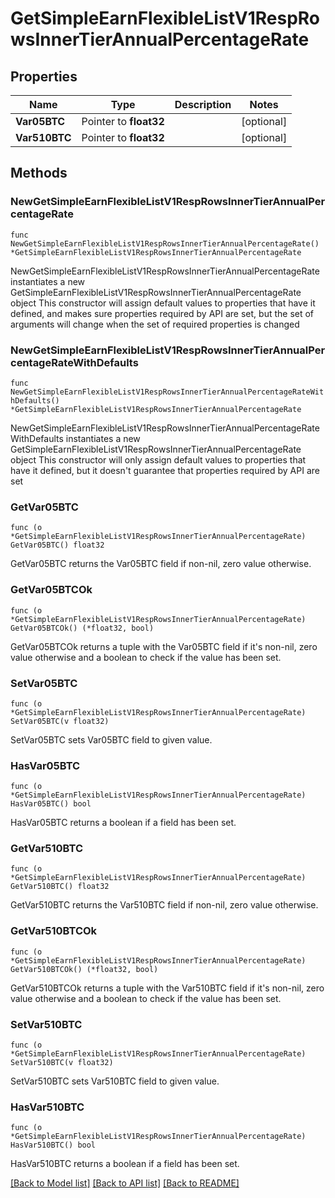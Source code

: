 # GetSimpleEarnFlexibleListV1RespRowsInnerTierAnnualPercentageRate

## Properties

Name | Type | Description | Notes
------------ | ------------- | ------------- | -------------
**Var05BTC** | Pointer to **float32** |  | [optional] 
**Var510BTC** | Pointer to **float32** |  | [optional] 

## Methods

### NewGetSimpleEarnFlexibleListV1RespRowsInnerTierAnnualPercentageRate

`func NewGetSimpleEarnFlexibleListV1RespRowsInnerTierAnnualPercentageRate() *GetSimpleEarnFlexibleListV1RespRowsInnerTierAnnualPercentageRate`

NewGetSimpleEarnFlexibleListV1RespRowsInnerTierAnnualPercentageRate instantiates a new GetSimpleEarnFlexibleListV1RespRowsInnerTierAnnualPercentageRate object
This constructor will assign default values to properties that have it defined,
and makes sure properties required by API are set, but the set of arguments
will change when the set of required properties is changed

### NewGetSimpleEarnFlexibleListV1RespRowsInnerTierAnnualPercentageRateWithDefaults

`func NewGetSimpleEarnFlexibleListV1RespRowsInnerTierAnnualPercentageRateWithDefaults() *GetSimpleEarnFlexibleListV1RespRowsInnerTierAnnualPercentageRate`

NewGetSimpleEarnFlexibleListV1RespRowsInnerTierAnnualPercentageRateWithDefaults instantiates a new GetSimpleEarnFlexibleListV1RespRowsInnerTierAnnualPercentageRate object
This constructor will only assign default values to properties that have it defined,
but it doesn't guarantee that properties required by API are set

### GetVar05BTC

`func (o *GetSimpleEarnFlexibleListV1RespRowsInnerTierAnnualPercentageRate) GetVar05BTC() float32`

GetVar05BTC returns the Var05BTC field if non-nil, zero value otherwise.

### GetVar05BTCOk

`func (o *GetSimpleEarnFlexibleListV1RespRowsInnerTierAnnualPercentageRate) GetVar05BTCOk() (*float32, bool)`

GetVar05BTCOk returns a tuple with the Var05BTC field if it's non-nil, zero value otherwise
and a boolean to check if the value has been set.

### SetVar05BTC

`func (o *GetSimpleEarnFlexibleListV1RespRowsInnerTierAnnualPercentageRate) SetVar05BTC(v float32)`

SetVar05BTC sets Var05BTC field to given value.

### HasVar05BTC

`func (o *GetSimpleEarnFlexibleListV1RespRowsInnerTierAnnualPercentageRate) HasVar05BTC() bool`

HasVar05BTC returns a boolean if a field has been set.

### GetVar510BTC

`func (o *GetSimpleEarnFlexibleListV1RespRowsInnerTierAnnualPercentageRate) GetVar510BTC() float32`

GetVar510BTC returns the Var510BTC field if non-nil, zero value otherwise.

### GetVar510BTCOk

`func (o *GetSimpleEarnFlexibleListV1RespRowsInnerTierAnnualPercentageRate) GetVar510BTCOk() (*float32, bool)`

GetVar510BTCOk returns a tuple with the Var510BTC field if it's non-nil, zero value otherwise
and a boolean to check if the value has been set.

### SetVar510BTC

`func (o *GetSimpleEarnFlexibleListV1RespRowsInnerTierAnnualPercentageRate) SetVar510BTC(v float32)`

SetVar510BTC sets Var510BTC field to given value.

### HasVar510BTC

`func (o *GetSimpleEarnFlexibleListV1RespRowsInnerTierAnnualPercentageRate) HasVar510BTC() bool`

HasVar510BTC returns a boolean if a field has been set.


[[Back to Model list]](../README.md#documentation-for-models) [[Back to API list]](../README.md#documentation-for-api-endpoints) [[Back to README]](../README.md)


